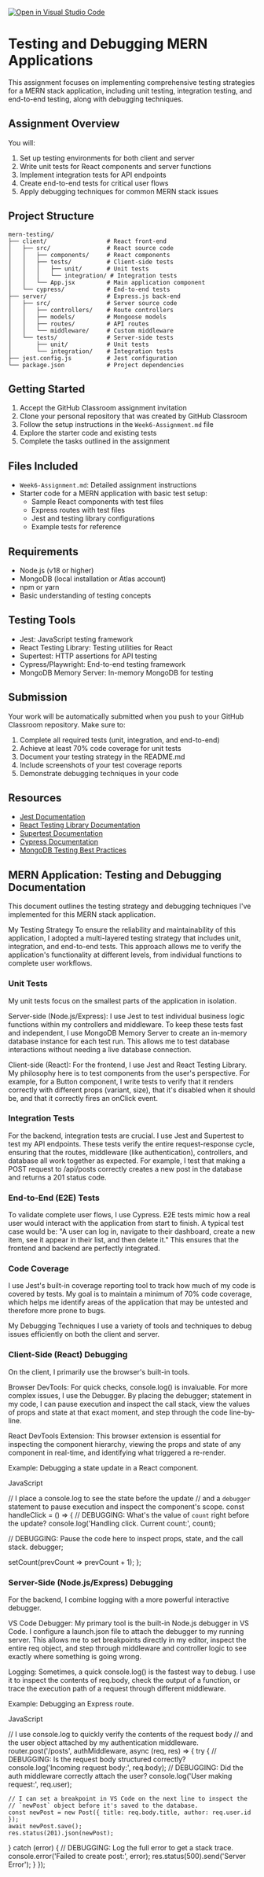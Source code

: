 [![Open in Visual Studio Code](https://classroom.github.com/assets/open-in-vscode-2e0aaae1b6195c2367325f4f02e2d04e9abb55f0b24a779b69b11b9e10269abc.svg)](https://classroom.github.com/online_ide?assignment_repo_id=19923623&assignment_repo_type=AssignmentRepo)
# Testing and Debugging MERN Applications

This assignment focuses on implementing comprehensive testing strategies for a MERN stack application, including unit testing, integration testing, and end-to-end testing, along with debugging techniques.

## Assignment Overview

You will:
1. Set up testing environments for both client and server
2. Write unit tests for React components and server functions
3. Implement integration tests for API endpoints
4. Create end-to-end tests for critical user flows
5. Apply debugging techniques for common MERN stack issues

## Project Structure

```
mern-testing/
├── client/                 # React front-end
│   ├── src/                # React source code
│   │   ├── components/     # React components
│   │   ├── tests/          # Client-side tests
│   │   │   ├── unit/       # Unit tests
│   │   │   └── integration/ # Integration tests
│   │   └── App.jsx         # Main application component
│   └── cypress/            # End-to-end tests
├── server/                 # Express.js back-end
│   ├── src/                # Server source code
│   │   ├── controllers/    # Route controllers
│   │   ├── models/         # Mongoose models
│   │   ├── routes/         # API routes
│   │   └── middleware/     # Custom middleware
│   └── tests/              # Server-side tests
│       ├── unit/           # Unit tests
│       └── integration/    # Integration tests
├── jest.config.js          # Jest configuration
└── package.json            # Project dependencies
```

## Getting Started

1. Accept the GitHub Classroom assignment invitation
2. Clone your personal repository that was created by GitHub Classroom
3. Follow the setup instructions in the `Week6-Assignment.md` file
4. Explore the starter code and existing tests
5. Complete the tasks outlined in the assignment

## Files Included

- `Week6-Assignment.md`: Detailed assignment instructions
- Starter code for a MERN application with basic test setup:
  - Sample React components with test files
  - Express routes with test files
  - Jest and testing library configurations
  - Example tests for reference

## Requirements

- Node.js (v18 or higher)
- MongoDB (local installation or Atlas account)
- npm or yarn
- Basic understanding of testing concepts

## Testing Tools

- Jest: JavaScript testing framework
- React Testing Library: Testing utilities for React
- Supertest: HTTP assertions for API testing
- Cypress/Playwright: End-to-end testing framework
- MongoDB Memory Server: In-memory MongoDB for testing

## Submission

Your work will be automatically submitted when you push to your GitHub Classroom repository. Make sure to:

1. Complete all required tests (unit, integration, and end-to-end)
2. Achieve at least 70% code coverage for unit tests
3. Document your testing strategy in the README.md
4. Include screenshots of your test coverage reports
5. Demonstrate debugging techniques in your code

## Resources

- [Jest Documentation](https://jestjs.io/docs/getting-started)
- [React Testing Library Documentation](https://testing-library.com/docs/react-testing-library/intro/)
- [Supertest Documentation](https://github.com/visionmedia/supertest)
- [Cypress Documentation](https://docs.cypress.io/)
- [MongoDB Testing Best Practices](https://www.mongodb.com/blog/post/mongodb-testing-best-practices) 



## MERN Application: Testing and Debugging Documentation

This document outlines the testing strategy and debugging techniques I've implemented for this MERN stack application.

My Testing Strategy
To ensure the reliability and maintainability of this application, I adopted a multi-layered testing strategy that includes unit, integration, and end-to-end tests. This approach allows me to verify the application's functionality at different levels, from individual functions to complete user workflows.

### Unit Tests
My unit tests focus on the smallest parts of the application in isolation.

Server-side (Node.js/Express): I use Jest to test individual business logic functions within my controllers and middleware. To keep these tests fast and independent, I use MongoDB Memory Server to create an in-memory database instance for each test run. This allows me to test database interactions without needing a live database connection.

Client-side (React): For the frontend, I use Jest and React Testing Library. My philosophy here is to test components from the user's perspective. For example, for a Button component, I write tests to verify that it renders correctly with different props (variant, size), that it's disabled when it should be, and that it correctly fires an onClick event.

### Integration Tests
For the backend, integration tests are crucial. I use Jest and Supertest to test my API endpoints. These tests verify the entire request-response cycle, ensuring that the routes, middleware (like authentication), controllers, and database all work together as expected. For example, I test that making a POST request to /api/posts correctly creates a new post in the database and returns a 201 status code.

### End-to-End (E2E) Tests
To validate complete user flows, I use Cypress. E2E tests mimic how a real user would interact with the application from start to finish. A typical test case would be: "A user can log in, navigate to their dashboard, create a new item, see it appear in their list, and then delete it." This ensures that the frontend and backend are perfectly integrated.

### Code Coverage
I use Jest's built-in coverage reporting tool to track how much of my code is covered by tests. My goal is to maintain a minimum of 70% code coverage, which helps me identify areas of the application that may be untested and therefore more prone to bugs.

My Debugging Techniques
I use a variety of tools and techniques to debug issues efficiently on both the client and server.

### Client-Side (React) Debugging
On the client, I primarily use the browser's built-in tools.

Browser DevTools: For quick checks, console.log() is invaluable. For more complex issues, I use the Debugger. By placing the debugger; statement in my code, I can pause execution and inspect the call stack, view the values of props and state at that exact moment, and step through the code line-by-line.

React DevTools Extension: This browser extension is essential for inspecting the component hierarchy, viewing the props and state of any component in real-time, and identifying what triggered a re-render.

Example: Debugging a state update in a React component.

JavaScript

// I place a console.log to see the state before the update
// and a `debugger` statement to pause execution and inspect the component's scope.
const handleClick = () => {
  // DEBUGGING: What's the value of `count` right before the update?
  console.log('Handling click. Current count:', count);

  // DEBUGGING: Pause the code here to inspect props, state, and the call stack.
  debugger;

  setCount(prevCount => prevCount + 1);
};
### Server-Side (Node.js/Express) Debugging
For the backend, I combine logging with a more powerful interactive debugger.

VS Code Debugger: My primary tool is the built-in Node.js debugger in VS Code. I configure a launch.json file to attach the debugger to my running server. This allows me to set breakpoints directly in my editor, inspect the entire req object, and step through middleware and controller logic to see exactly where something is going wrong.

Logging: Sometimes, a quick console.log() is the fastest way to debug. I use it to inspect the contents of req.body, check the output of a function, or trace the execution path of a request through different middleware.

Example: Debugging an Express route.

JavaScript

// I use console.log to quickly verify the contents of the request body
// and the user object attached by my authentication middleware.
router.post('/posts', authMiddleware, async (req, res) => {
  try {
    // DEBUGGING: Is the request body structured correctly?
    console.log('Incoming request body:', req.body);
    // DEBUGGING: Did the auth middleware correctly attach the user?
    console.log('User making request:', req.user);

    // I can set a breakpoint in VS Code on the next line to inspect the
    // `newPost` object before it's saved to the database.
    const newPost = new Post({ title: req.body.title, author: req.user.id });
    await newPost.save();
    res.status(201).json(newPost);
  } catch (error) {
    // DEBUGGING: Log the full error to get a stack trace.
    console.error('Failed to create post:', error);
    res.status(500).send('Server Error');
  }
});

